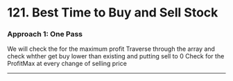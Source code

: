 # 121. Best Time to Buy and Sell Stock

### Approach 1: One Pass

We will check the for the maximum profit 
Traverse through the array and check whther get buy lower than existing and putting sell to 0
Check for the ProfitMax at every change of selling price 
___

